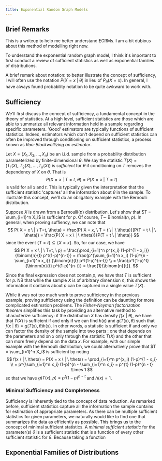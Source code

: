 ```yaml
---
title: Exponential Random Graph Models
---
```


## Brief Remarks

This is a writeup to help me better understand EGRMs. I am a bit dubious about
this method of modelling right now.

To understand the exponential random graph model, I think it's important to
first conduct a review of sufficient statistics as well as exponential families
of distributions.

A brief remark about notation: to better illustrate the concept of sufficiency,
I will often use the notation $P(X = x \ | \ \theta)$ in lieu of $P_{\theta} (X =
x)$. In general, I have always found probability notation to be quite awkward to
work with.

## Sufficiency

We'll first discuss the concept of sufficiency, a fundamental concept in the
theory of statistics. At a high level, sufficient statistics are those which are
able to summarize all relevant information  held in a sample regarding specific
parameters. 'Good' estimators are typically functions of sufficient statistics.
Indeed, estimators which don't depend on sufficient statistics can often be
improved through conditioning on sufficient statistics, a process known as
*Rao-Blackwellizing an estimator*.

Let $X  = (X_1, X_2, \ldots, X_n)$ be an i.i.d. sample from a probability
distribution parameterized by finite-dimensional $\theta$. We say the statistic
$T( X ) = \big (T_1 (X), \ T_2 (X), \ \ldots, T_k (X) \big )$ is *sufficient*
for $\theta$ if conditioning on $T$ removes the dependency of $X$ on $\theta$.
That is
$$
P( X =  x \ | \ T = t, \ \theta)
= P( X = x \ | \ T = t)
$$
is valid for all $x$ and $t$. This is typically given the interpretation that
the sufficient statistic 'captures' all the information about $\theta$ in the
sample. To illustrate this concept, we'll do an obligatory example with the
Bernoulli distribution.

Suppose $X$ is drawn from a Bernoulli($p$) distribution. Let's show
that $T = \sum_{i=1}^n X_i$ is sufficient for $p$. Of course, $T \sim$
Binomial($n, \ p$). In general, when proving suffiency, we can note that
$$
P( X =  x \ | \ T=t, \theta)
= \frac{P( X =  x, \ T = t \ | \ \theta)}{P(T = t \ | \ \theta)}
= \frac{P( X =  x \ | \ \theta)}{P(T = t \ | \theta)}
$$
since the event $\{T = t\} \subseteq \{X = x\}$. So, for our case, we have
$$
P( X =  x \ | \ T=t, \ p)
= \frac{\prod_{i=1}^n p^{x_i} (1-p)^{1 - x_i}}{\binom{n}{t} p^t(1-p)^{n-t}}
= \frac{p^{\sum_{i=1}^n x_i} (1-p)^{n - \sum_{i=1}^n x_i}} {\binom{n}{t} p^t(1-p)^{n-t}}
\\
= \frac{p^t(1-p)^t}{\binom{n}{t} p^t(1-p)^{n-t}}
= \frac{1}{\binom{n}{t}}.
$$

Since the final expression does not contain $p$, we have that $T$ is sufficient
for $p$. NB that while the sample $X$ is of arbitrary dimension $n$, this shows
the information it contains about $p$ can be captured in a single value $T(X)$.

While it was not too much work to prove sufficiency in the previous example,
proving sufficiency using the definition can be daunting for more complicated
estimation problems. The *Fisher-Neyman factorization theorem* simplifies this
task by providing an alternative method to characterize sufficiency: if the
distribution $X$ has density $f(x \ | \ \theta)$, we have that $T(X)$ is
sufficient if and only if we can find $h(x)$ and $g(T(x), \theta)$ such that
$f(x \ | \ \theta) = g(T(x), \theta) h(x)$. In other words, a statistic is
sufficient if and only we can factor the density of the sample into two parts :
one that depends on the parameters and on $x$ only through the statistic $T(X)$
and the other that can more freely depend on the data $x$. For example, with our
simple example with the Bernoulli distribution, we could alternatively prove
that $T = \sum_{i=1}^n X_i$ is sufficient by noting
$$
f(x \ | \ \theta) = P(X = x \ | \ \theta)
= \prod_{i=1}^n p^{x_i} (1-p)^{1 - x_i}
\\
= p^{\sum_{i=1}^n x_i} (1-p)^{n - \sum_{i=1}^n x_i}
= p^{t} (1-p)^{n - t} \times 1
$$
so that we have $g(T(x), p) = p^{t} (1-p)^{n - t}$ and $h(x) = 1$.

### Minimal Sufficiency and Completeness

Sufficiency is inherently tied to the concept of data reduction. As remarked
before, sufficient statistics capture all the information the sample contains
for estimation of appropriate parameters. As there can be multiple sufficient
statistics for given parameters, we naturally would like to find one that
summarizes the data as efficiently as possible. This brings us to the concept of
minimal sufficient statistics. A *minimal sufficient statistic* for the
parameter(s) $\theta$ is a sufficient statistic that is a function of every
other sufficient statistic for $\theta$. Because taking a function  

## Exponential Families of Distributions
